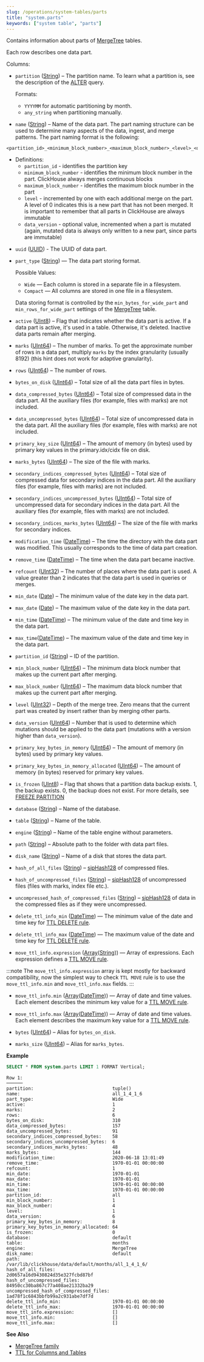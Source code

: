 ```yaml
---
slug: /operations/system-tables/parts
title: "system.parts"
keywords: ["system table", "parts"]
---
```


Contains information about parts of [MergeTree](../../engines/table-engines/mergetree-family/mergetree.md) tables.

Each row describes one data part.

Columns:

- `partition` ([String](../../sql-reference/data-types/string.md)) – The partition name. To learn what a partition is, see the description of the [ALTER](/sql-reference/statements/alter) query.

    Formats:

    - `YYYYMM` for automatic partitioning by month.
    - `any_string` when partitioning manually.

- `name` ([String](../../sql-reference/data-types/string.md)) – Name of the data part. The part naming structure can be used to determine many aspects of the data, ingest, and merge patterns. The part naming format is the following:

```text
<partition_id>_<minimum_block_number>_<maximum_block_number>_<level>_<data_version>
```

* Definitions:
     - `partition_id` - identifies the partition key
     - `minimum_block_number` - identifies the minimum block number in the part. ClickHouse always merges continuous blocks
     - `maximum_block_number` - identifies the maximum block number in the part
     - `level` - incremented by one with each additional merge on the part. A level of 0 indicates this is a new part that has not been merged. It is important to remember that all parts in ClickHouse are always immutable
     - `data_version` - optional value, incremented when a part is mutated (again, mutated data is always only written to a new part, since parts are immutable)

- `uuid` ([UUID](../../sql-reference/data-types/uuid.md)) -  The UUID of data part.

- `part_type` ([String](../../sql-reference/data-types/string.md)) — The data part storing format.

    Possible Values:

    - `Wide` — Each column is stored in a separate file in a filesystem.
    - `Compact` — All columns are stored in one file in a filesystem.

    Data storing format is controlled by the `min_bytes_for_wide_part` and `min_rows_for_wide_part` settings of the [MergeTree](../../engines/table-engines/mergetree-family/mergetree.md) table.

- `active` ([UInt8](../../sql-reference/data-types/int-uint.md)) – Flag that indicates whether the data part is active. If a data part is active, it's used in a table. Otherwise, it's deleted. Inactive data parts remain after merging.

- `marks` ([UInt64](../../sql-reference/data-types/int-uint.md)) – The number of marks. To get the approximate number of rows in a data part, multiply `marks` by the index granularity (usually 8192) (this hint does not work for adaptive granularity).

- `rows` ([UInt64](../../sql-reference/data-types/int-uint.md)) – The number of rows.

- `bytes_on_disk` ([UInt64](../../sql-reference/data-types/int-uint.md)) – Total size of all the data part files in bytes.

- `data_compressed_bytes` ([UInt64](../../sql-reference/data-types/int-uint.md)) – Total size of compressed data in the data part. All the auxiliary files (for example, files with marks) are not included.

- `data_uncompressed_bytes` ([UInt64](../../sql-reference/data-types/int-uint.md)) – Total size of uncompressed data in the data part. All the auxiliary files (for example, files with marks) are not included.

- `primary_key_size` ([UInt64](../../sql-reference/data-types/int-uint.md)) – The amount of memory (in bytes) used by primary key values in the primary.idx/cidx file on disk.

- `marks_bytes` ([UInt64](../../sql-reference/data-types/int-uint.md)) – The size of the file with marks.

- `secondary_indices_compressed_bytes` ([UInt64](../../sql-reference/data-types/int-uint.md)) – Total size of compressed data for secondary indices in the data part. All the auxiliary files (for example, files with marks) are not included.

- `secondary_indices_uncompressed_bytes` ([UInt64](../../sql-reference/data-types/int-uint.md)) – Total size of uncompressed data for secondary indices in the data part. All the auxiliary files (for example, files with marks) are not included.

- `secondary_indices_marks_bytes` ([UInt64](../../sql-reference/data-types/int-uint.md)) – The size of the file with marks for secondary indices.

- `modification_time` ([DateTime](../../sql-reference/data-types/datetime.md)) – The time the directory with the data part was modified. This usually corresponds to the time of data part creation.

- `remove_time` ([DateTime](../../sql-reference/data-types/datetime.md)) – The time when the data part became inactive.

- `refcount` ([UInt32](../../sql-reference/data-types/int-uint.md)) – The number of places where the data part is used. A value greater than 2 indicates that the data part is used in queries or merges.

- `min_date` ([Date](../../sql-reference/data-types/date.md)) – The minimum value of the date key in the data part.

- `max_date` ([Date](../../sql-reference/data-types/date.md)) – The maximum value of the date key in the data part.

- `min_time` ([DateTime](../../sql-reference/data-types/datetime.md)) – The minimum value of the date and time key in the data part.

- `max_time`([DateTime](../../sql-reference/data-types/datetime.md)) – The maximum value of the date and time key in the data part.

- `partition_id` ([String](../../sql-reference/data-types/string.md)) – ID of the partition.

- `min_block_number` ([UInt64](../../sql-reference/data-types/int-uint.md)) – The minimum data block number that makes up the current part after merging.

- `max_block_number` ([UInt64](../../sql-reference/data-types/int-uint.md)) – The maximum data block number that makes up the current part after merging.

- `level` ([UInt32](../../sql-reference/data-types/int-uint.md)) – Depth of the merge tree. Zero means that the current part was created by insert rather than by merging other parts.

- `data_version` ([UInt64](../../sql-reference/data-types/int-uint.md)) – Number that is used to determine which mutations should be applied to the data part (mutations with a version higher than `data_version`).

- `primary_key_bytes_in_memory` ([UInt64](../../sql-reference/data-types/int-uint.md)) – The amount of memory (in bytes) used by primary key values.

- `primary_key_bytes_in_memory_allocated` ([UInt64](../../sql-reference/data-types/int-uint.md)) – The amount of memory (in bytes) reserved for primary key values.

- `is_frozen` ([UInt8](../../sql-reference/data-types/int-uint.md)) – Flag that shows that a partition data backup exists. 1, the backup exists. 0, the backup does not exist. For more details, see [FREEZE PARTITION](/sql-reference/statements/alter/partition#freeze-partition)

- `database` ([String](../../sql-reference/data-types/string.md)) – Name of the database.

- `table` ([String](../../sql-reference/data-types/string.md)) – Name of the table.

- `engine` ([String](../../sql-reference/data-types/string.md)) – Name of the table engine without parameters.

- `path` ([String](../../sql-reference/data-types/string.md)) – Absolute path to the folder with data part files.

- `disk_name` ([String](../../sql-reference/data-types/string.md)) – Name of a disk that stores the data part.

- `hash_of_all_files` ([String](../../sql-reference/data-types/string.md)) – [sipHash128](/sql-reference/functions/hash-functions#siphash128) of compressed files.

- `hash_of_uncompressed_files` ([String](../../sql-reference/data-types/string.md)) – [sipHash128](/sql-reference/functions/hash-functions#siphash128) of uncompressed files (files with marks, index file etc.).

- `uncompressed_hash_of_compressed_files` ([String](../../sql-reference/data-types/string.md)) – [sipHash128](/sql-reference/functions/hash-functions#siphash128) of data in the compressed files as if they were uncompressed.

- `delete_ttl_info_min` ([DateTime](../../sql-reference/data-types/datetime.md)) — The minimum value of the date and time key for [TTL DELETE rule](../../engines/table-engines/mergetree-family/mergetree.md/#table_engine-mergetree-ttl).

- `delete_ttl_info_max` ([DateTime](../../sql-reference/data-types/datetime.md)) — The maximum value of the date and time key for [TTL DELETE rule](../../engines/table-engines/mergetree-family/mergetree.md/#table_engine-mergetree-ttl).

- `move_ttl_info.expression` ([Array](../../sql-reference/data-types/array.md)([String](../../sql-reference/data-types/string.md))) — Array of expressions. Each expression defines a [TTL MOVE rule](../../engines/table-engines/mergetree-family/mergetree.md/#table_engine-mergetree-ttl).

:::note
The `move_ttl_info.expression` array is kept mostly for backward compatibility, now the simplest way to check `TTL MOVE` rule is to use the `move_ttl_info.min` and `move_ttl_info.max` fields.
:::

- `move_ttl_info.min` ([Array](../../sql-reference/data-types/array.md)([DateTime](../../sql-reference/data-types/datetime.md))) — Array of date and time values. Each element describes the minimum key value for a [TTL MOVE rule](../../engines/table-engines/mergetree-family/mergetree.md/#table_engine-mergetree-ttl).

- `move_ttl_info.max` ([Array](../../sql-reference/data-types/array.md)([DateTime](../../sql-reference/data-types/datetime.md))) — Array of date and time values. Each element describes the maximum key value for a [TTL MOVE rule](../../engines/table-engines/mergetree-family/mergetree.md/#table_engine-mergetree-ttl).

- `bytes` ([UInt64](../../sql-reference/data-types/int-uint.md)) – Alias for `bytes_on_disk`.

- `marks_size` ([UInt64](../../sql-reference/data-types/int-uint.md)) – Alias for `marks_bytes`.

**Example**

``` sql
SELECT * FROM system.parts LIMIT 1 FORMAT Vertical;
```

``` text
Row 1:
──────
partition:                             tuple()
name:                                  all_1_4_1_6
part_type:                             Wide
active:                                1
marks:                                 2
rows:                                  6
bytes_on_disk:                         310
data_compressed_bytes:                 157
data_uncompressed_bytes:               91
secondary_indices_compressed_bytes:    58
secondary_indices_uncompressed_bytes:  6
secondary_indices_marks_bytes:         48
marks_bytes:                           144
modification_time:                     2020-06-18 13:01:49
remove_time:                           1970-01-01 00:00:00
refcount:                              1
min_date:                              1970-01-01
max_date:                              1970-01-01
min_time:                              1970-01-01 00:00:00
max_time:                              1970-01-01 00:00:00
partition_id:                          all
min_block_number:                      1
max_block_number:                      4
level:                                 1
data_version:                          6
primary_key_bytes_in_memory:           8
primary_key_bytes_in_memory_allocated: 64
is_frozen:                             0
database:                              default
table:                                 months
engine:                                MergeTree
disk_name:                             default
path:                                  /var/lib/clickhouse/data/default/months/all_1_4_1_6/
hash_of_all_files:                     2d0657a16d9430824d35e327fcbd87bf
hash_of_uncompressed_files:            84950cc30ba867c77a408ae21332ba29
uncompressed_hash_of_compressed_files: 1ad78f1c6843bbfb99a2c931abe7df7d
delete_ttl_info_min:                   1970-01-01 00:00:00
delete_ttl_info_max:                   1970-01-01 00:00:00
move_ttl_info.expression:              []
move_ttl_info.min:                     []
move_ttl_info.max:                     []
```

**See Also**

- [MergeTree family](../../engines/table-engines/mergetree-family/mergetree.md)
- [TTL for Columns and Tables](../../engines/table-engines/mergetree-family/mergetree.md/#table_engine-mergetree-ttl)

